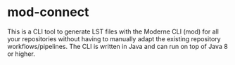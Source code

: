 # mod-connect
This is a CLI tool to generate LST files with the Moderne CLI (mod) for all your repositories without having
to manually adapt the existing repository workflows/pipelines. The CLI is written in Java and can run on top 
of Java 8 or higher.
